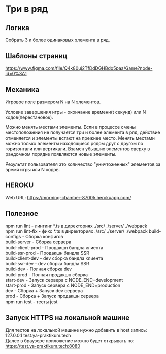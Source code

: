 # Три в ряд
## Логика  
Собрать 3 и более одинаковых элемента в ряд.
## Шаблоны страниц  
https://www.figma.com/file/Q4k80uj2TfDdDGHBdo5paa/Game?node-id=0%3A1 
## Механика
Игровое поле размером N на N элементов.

Условие завершения игры - окончание времени(t секунд) или N ходов(перестановок).

Можно менять местами элементы. Если в процессе смены местоположения не получается три и более элемента в ряд, действие отменяется и элементы встают на прежнее место. Менять местами можно только элементы находящиеся рядом друг с другом по горизонтали или вертикали. Взамен убывших элементов сверху в рандомном порядке появляются новые элементы.

Результат пользователя это количество "уничтоженных" элементов за время игры или N ходов.

## HEROKU
Web URL:        https://morning-chamber-87005.herokuapp.com/
## Полезное  
npm run lint - линтинг *.ts  в директориях  ./src/  ./server/ ./webpack   
npm run lint-fix - фикс *.ts    в директориях  ./src/  ./server/ ./webpack
build-configs - Сборка конфигов    
build-server -  Сборка  сервера   
build-client-prod - Продакшн бандла клиента     
build-ssr-prod -  Продакшн бандла SSR   
build-client-dev - dev сборка бандла клиента    
build-ssr-dev -  dev сборка бандла SSR    
build-dev - Полная сборка dev   
build-prod - Полная продакшн сборка   
start-dev - Запуск сервера с NODE_END=development   
start-prod - Запуск сервера с NODE_END=production   
dev - Сборка + Запуск dev сервера    
prod -  Сборка + Запуск продакшн сервера    
npm run test - тесты jest   

## Запуск HTTPS на локальной машине
Для тестов на локальной машине нужно добавить в host запись:    
127.0.0.1 test.ya-praktikum.tech    
Далее в браузере приложение можно будет открывать по:           
https://test.ya-praktikum.tech:8080
